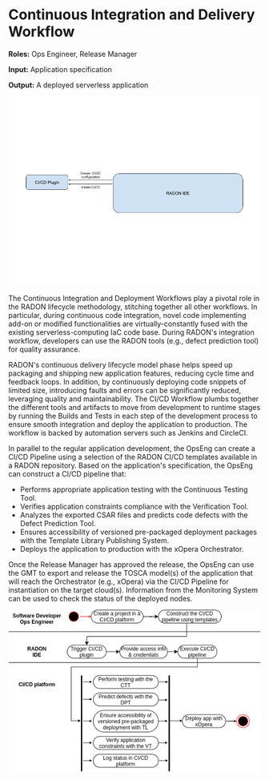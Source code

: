 # Continuous Integration and Delivery Workflow

**Roles:** Ops Engineer, Release Manager

**Input:** Application specification

**Output:** A deployed serverless application

![#cicd_workflow_tools](cicd_workflow_tools.png)

The Continuous Integration and Deployment Workflows play a pivotal role in the RADON lifecycle methodology, stitching together all other workflows. In particular,  during continuous code integration, novel code implementing add-on or modified functionalities are virtually-constantly fused with the existing serverless-computing IaC code base. During RADON's integration workflow, developers can use the RADON tools (e.g., defect prediction tool) for quality assurance.

RADON's continuous delivery lifecycle model phase helps speed up packaging and shipping new application features, reducing cycle time and feedback loops. In addition, by continuously deploying code snippets of limited size, introducing faults and errors can be significantly reduced, leveraging quality and maintainability.
The CI/CD Workflow plumbs together the different tools and artifacts to move from development to runtime stages by running the Builds and Tests in each step of the development process to ensure smooth integration and deploy the application to production. The workflow is backed by automation servers such as Jenkins and CircleCI.

In parallel to the regular application development, the OpsEng can create a CI/CD Pipeline using a selection of the RADON CI/CD templates available in a RADON repository. Based on the application's specification, the OpsEng can construct a CI/CD pipeline that:

* Performs appropriate application testing with the Continuous Testing Tool. 
* Verifies application constraints compliance with the Verification Tool.
* Analyzes the exported CSAR files and predicts code defects with the Defect Prediction Tool.
* Ensures accessibility of versioned pre-packaged deployment packages with the Template Library Publishing System.
* Deploys the application to production with the xOpera Orchestrator.
  
Once the Release Manager has approved the release, the OpsEng can use the GMT to export and release the TOSCA model(s) of the application that will reach the Orchestrator (e.g., xOpera) via the CI/CD Pipeline for instantiation on the target cloud(s). Information from the Monitoring System can be used to check the status of the deployed nodes.

![#cicd_workflow_activity](cicd_workflow_activity.png)